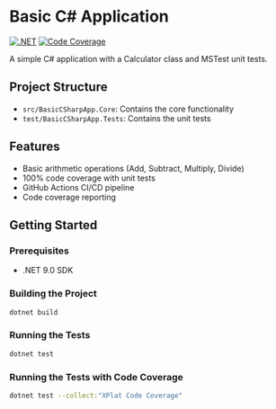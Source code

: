 # Basic C# Application

[![.NET](https://github.com/jloeshelle/test-actions/actions/workflows/dotnet.yml/badge.svg)](https://github.com/jloeshelle/test-actions/actions/workflows/dotnet.yml)
[![Code Coverage](https://img.shields.io/endpoint?url=https://gist.githubusercontent.com/jloeshelle/YOUR_GIST_ID_HERE/raw/coverage.json)](https://github.com/jloeshelle/test-actions/actions/workflows/dotnet.yml)

A simple C# application with a Calculator class and MSTest unit tests.

## Project Structure

- `src/BasicCSharpApp.Core`: Contains the core functionality
- `test/BasicCSharpApp.Tests`: Contains the unit tests

## Features

- Basic arithmetic operations (Add, Subtract, Multiply, Divide)
- 100% code coverage with unit tests
- GitHub Actions CI/CD pipeline
- Code coverage reporting

## Getting Started

### Prerequisites

- .NET 9.0 SDK

### Building the Project

```bash
dotnet build
```

### Running the Tests

```bash
dotnet test
```

### Running the Tests with Code Coverage

```bash
dotnet test --collect:"XPlat Code Coverage"
```
